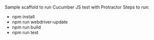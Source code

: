 Sample scaffold to run Cucumber JS test with Protractor
Steps to run:
* npm install
* npm run webdriver-update
* npm run build
* npm run test
